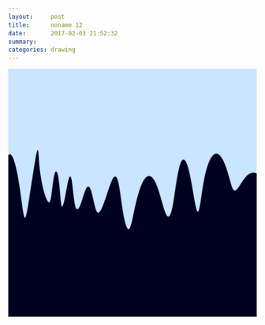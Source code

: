 ```yaml
---
layout:     post
title:      noname 12
date:       2017-02-03 21:52:32
summary:    
categories: drawing
---
```

![noname 12](/images/diary/noname-12.png "the unknown future")
